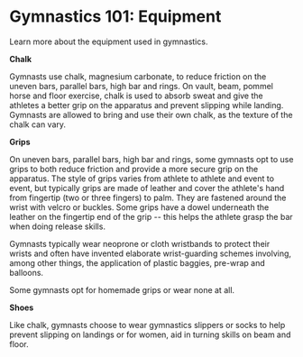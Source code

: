 Gymnastics 101: Equipment
=========================

Learn more about the equipment used in gymnastics.

**Chalk**

Gymnasts use chalk, magnesium carbonate, to reduce friction on the uneven bars, parallel bars, high bar and rings. On vault, beam, pommel horse and floor exercise, chalk is used to absorb sweat and give the athletes a better grip on the apparatus and prevent slipping while landing. Gymnasts are allowed to bring and use their own chalk, as the texture of the chalk can vary.

**Grips**

On uneven bars, parallel bars, high bar and rings, some gymnasts opt to use grips to both reduce friction and provide a more secure grip on the apparatus. The style of grips varies from athlete to athlete and event to event, but typically grips are made of leather and cover the athlete's hand from fingertip (two or three fingers) to palm. They are fastened around the wrist with velcro or buckles. Some grips have a dowel underneath the leather on the fingertip end of the grip -- this helps the athlete grasp the bar when doing release skills.

Gymnasts typically wear neoprone or cloth wristbands to protect their wrists and often have invented elaborate wrist-guarding schemes involving, among other things, the application of plastic baggies, pre-wrap and balloons.

Some gymnasts opt for homemade grips or wear none at all.

**Shoes**

Like chalk, gymnasts choose to wear gymnastics slippers or socks to help prevent slipping on landings or for women, aid in turning skills on beam and floor.



